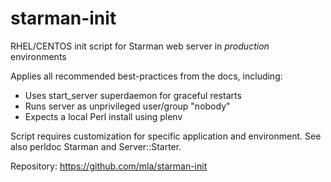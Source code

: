 starman-init
============

RHEL/CENTOS init script for Starman web server in *production* environments

Applies all recommended best-practices from the docs, including:
- Uses start_server superdaemon for graceful restarts
- Runs server as unprivileged user/group "nobody"
- Expects a local Perl install using plenv

Script requires customization for specific application and environment.
See also perldoc Starman and Server::Starter.

Repository:
https://github.com/mla/starman-init
